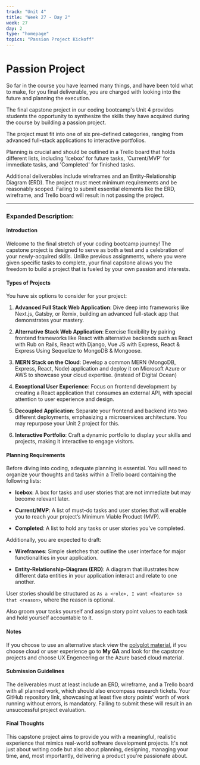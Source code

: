 ```yaml
---
track: "Unit 4"
title: "Week 27 - Day 2"
week: 27
day: 2
type: "homepage"
topics: "Passion Project Kickoff"
---
```


# Passion Project

So far in the course you have learned many things, and have been told what to make, for you final deliverable, you are charged with looking into the future and planning the execution.

The final capstone project in our coding bootcamp's Unit 4 provides students the opportunity to synthesize the skills they have acquired during the course by building a passion project. 

The project must fit into one of six pre-defined categories, ranging from advanced full-stack applications to interactive portfolios. 

Planning is crucial and should be outlined in a Trello board that holds different lists, including 'Icebox' for future tasks, 'Current/MVP' for immediate tasks, and 'Completed' for finished tasks. 

Additional deliverables include wireframes and an Entity-Relationship Diagram (ERD). The project must meet minimum requirements and be reasonably scoped. Failing to submit essential elements like the ERD, wireframe, and Trello board will result in not passing the project.

---

### Expanded Description:

#### Introduction

Welcome to the final stretch of your coding bootcamp journey! The capstone project is designed to serve as both a test and a celebration of your newly-acquired skills. Unlike previous assignments, where you were given specific tasks to complete, your final capstone allows you the freedom to build a project that is fueled by your own passion and interests.

#### Types of Projects

You have six options to consider for your project:

1. **Advanced Full Stack Web Application**: Dive deep into frameworks like Next.js, Gatsby, or Remix, building an advanced full-stack app that demonstrates your mastery.
   
2. **Alternative Stack Web Application**: Exercise flexibility by pairing frontend frameworks like React with alternative backends such as React with Rub on Rails, React with Django, Vue JS with Express, React & Express Using Sequelize to MongoDB & Mongoose.

3. **MERN Stack on the Cloud**: Develop a common MERN (MongoDB, Express, React, Node) application and deploy it on Microsoft Azure or AWS to showcase your cloud expertise. (instead of Digital Ocean)
  
4. **Exceptional User Experience**: Focus on frontend development by creating a React application that consumes an external API, with special attention to user experience and design.
  
5. **Decoupled Application**: Separate your frontend and backend into two different deployments, emphasizing a microservices architecture. You may repurpose your Unit 2 project for this.
  
6. **Interactive Portfolio**: Craft a dynamic portfolio to display your skills and projects, making it interactive to engage visitors.

#### Planning Requirements

Before diving into coding, adequate planning is essential. You will need to organize your thoughts and tasks within a Trello board containing the following lists:

- **Icebox**: A box for tasks and user stories that are not immediate but may become relevant later.
  
- **Current/MVP**: A list of must-do tasks and user stories that will enable you to reach your project’s Minimum Viable Product (MVP).
  
- **Completed**: A list to hold any tasks or user stories you've completed.
  
Additionally, you are expected to draft:

- **Wireframes**: Simple sketches that outline the user interface for major functionalities in your application.
  
- **Entity-Relationship-Diagram (ERD)**: A diagram that illustrates how different data entities in your application interact and relate to one another.

User stories should be structured as `As a <role>, I want <feature> so that <reason>`, where the reason is optional.

Also groom your tasks yourself and assign story point values to each task and hold yourself accountable to it.

#### Notes
If you choose to use an alternative stack view the [polyglot material](/polyglot), if you choose cloud or user experience go to **My GA** and look for the capstone projects and choose UX Engeneering or the Azure based cloud material. 

#### Submission Guidelines

The deliverables must at least include an ERD, wireframe, and a Trello board with all planned work, which should also encompass research tickets. Your GitHub repository link, showcasing at least five story points' worth of work running without errors, is mandatory. Failing to submit these will result in an unsuccessful project evaluation.

#### Final Thoughts

This capstone project aims to provide you with a meaningful, realistic experience that mimics real-world software development projects. It's not just about writing code but also about planning, designing, managing your time, and, most importantly, delivering a product you're passionate about.